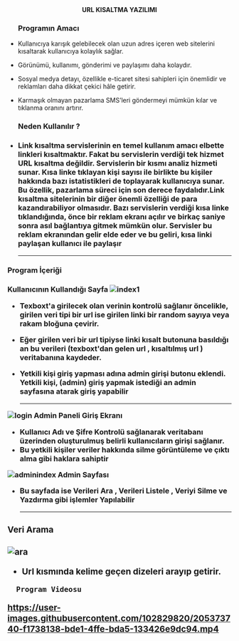 <center><b>URL KISALTMA YAZILIMI</b></center>
<ul>
<h3>Programın Amacı</h3>
<li><p> Kullanıcıya karışık gelebilecek olan uzun adres içeren web sitelerini kısaltarak kullanıcıya kolaylık sağlar.</li></p>
<li <p> Görünümü, kullanımı, gönderimi ve paylaşımı daha kolaydır.</li></p>
<li <p>Sosyal medya detayı, özellikle e-ticaret sitesi sahipleri için önemlidir ve reklamları daha dikkat çekici hâle getirir.</p></li>
<li <p>Karmaşık olmayan pazarlama SMS’leri göndermeyi mümkün kılar ve tıklanma oranını artırır.</p></li>
 </ul>
<ul>
 <h3> Neden Kullanılır ? <h3>
<li><p>Link kısaltma servislerinin en temel kullanım amacı elbette linkleri kısaltmaktır. Fakat bu servislerin verdiği tek hizmet URL kısaltma değildir. Servislerin bir kısmı analiz hizmeti sunar. Kısa linke tıklayan kişi sayısı ile birlikte bu kişiler hakkında bazı istatistikleri de toplayarak kullanıcıya sunar. Bu özellik, pazarlama süreci için son derece faydalıdır.Link kısaltma sitelerinin bir diğer önemli özelliği de para kazandırabiliyor olmasıdır. Bazı servislerin verdiği kısa linke tıklandığında, önce bir reklam ekranı açılır ve birkaç saniye sonra asıl bağlantıya gitmek mümkün olur. Servisler bu reklam ekranından gelir elde eder ve bu geliri, kısa linki paylaşan kullanıcı ile paylaşır</p></li>
   <hr color='black'>
  </ul>
 
  <h3>Program İçeriği<h3>
      
   <b>Kullanıcının Kullandığı Sayfa</b>
   ![index1](https://user-images.githubusercontent.com/102829820/205371521-6dfa89b4-b8ab-425c-83a9-a5a03611cee4.png)
   <ul>
   <li><p>Texboxt'a girilecek olan verinin kontrolü sağlanır öncelikle, girilen veri tipi bir url ise girilen linki bir random sayıya veya rakam bloğuna çevirir.<p</li>
   <li><p>Eğer girilen veri bir url tipiyse linki kısalt butonuna basıldığı an bu verileri (texboxt'dan gelen url , kısaltılmış url ) veritabanına kaydeder.</li>
 <li></p>Yetkili kişi giriş yapması adına admin girişi butonu eklendi. Yetkili kişi, (admin)  giriş yapmak istediği an admin sayfasına atarak giriş yapabilir</li> 
 <hr color='black'>    
   </ul>
  

![login](https://user-images.githubusercontent.com/102829820/205366865-68c3d047-46aa-40d1-b712-6a19206f739a.png)
   <b>Admin Paneli Giriş Ekranı<b>
    <ul>
     <li>Kullanıcı Adı ve Şifre Kontrolü sağlanarak veritabanı üzerinden oluşturulmuş belirli kullanıcıların girişi sağlanır.</li>
     <li>Bu yetkili kişiler veriler hakkında silme görüntüleme ve çıktı alma gibi haklara sahiptir</li>
    </ul>
![adminindex](https://user-images.githubusercontent.com/102829820/205367722-42f0fcb4-9a03-49ab-b28b-5c66ba4b65d2.png)
    <b>Admin Sayfası</b>
    <ul>
     <li>Bu sayfada ise Verileri Ara , Verileri Listele , Veriyi Silme  ve Yazdırma gibi işlemler Yapılabilir</li>
      <hr color='black'>
    </ul>
     <h3>Veri Arama<h3>
         ![ara](https://user-images.githubusercontent.com/102829820/205373146-da078f7d-4797-4a3e-ae3c-c99f93ed5921.png)
      <ul>
       <li>Url kısmında kelime geçen dizeleri arayıp getirir.</li>
      </ul>
      
      Program Videosu
   https://user-images.githubusercontent.com/102829820/205373740-f1738138-bde1-4ffe-bda5-133426e9dc94.mp4





     
